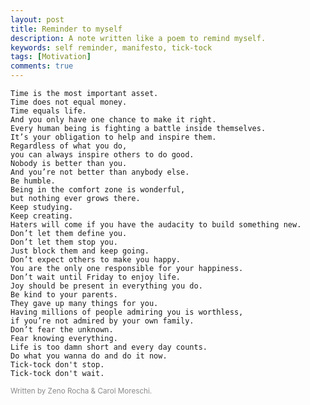 ```yaml
---
layout: post
title: Reminder to myself
description: A note written like a poem to remind myself.
keywords: self reminder, manifesto, tick-tock
tags: [Motivation]
comments: true
---
```


<script>
<div class="clock-container">
<div class="clock">
  <div class="block" data-num="0"></div>
  <div class="block" data-num="1"></div>
  <div class="block" data-num="2"></div>
  <div class="block" data-num="3"></div>
  <div class="block" data-num="4"></div>
  <div class="block" data-num="5"></div>
  <div class="block" data-num="6"></div>
  <div class="block" data-num="7"></div>
  <div class="block" data-num="8"></div>
  <div class="block" data-num="9"></div>
  <div class="block" data-num="10"></div>
  <div class="block" data-num="11"></div>
  <div class="block" data-num="12"></div>
  <div class="block" data-num="13"></div>
  <div class="block" data-num="14"></div>
  <div class="block" data-num="15"></div>
  <div class="block" data-num="16"></div>
  <div class="block" data-num="17"></div>
  <div class="block" data-num="18"></div>
  <div class="block" data-num="19"></div>
  <div class="block" data-num="20"></div>
  <div class="block" data-num="21"></div>
  <div class="block" data-num="22"></div>
  <div class="block" data-num="23"></div>
  <div class="block" data-num="24"></div>
  <div class="block" data-num="25"></div>
  <div class="block" data-num="26"></div>
  <div class="block" data-num="27"></div>
  <div class="block" data-num="28"></div>
  <div class="block" data-num="29"></div>
  <div class="block" data-num="30"></div>
  <div class="block" data-num="31"></div>
  <div class="block" data-num="32"></div>
  <div class="block" data-num="33"></div>
  <div class="block" data-num="34"></div>
  <div class="block" data-num="35"></div>
  <div class="block" data-num="36"></div>
  <div class="block" data-num="37"></div>
  <div class="block" data-num="38"></div>
  <div class="block" data-num="39"></div>
  <div class="block" data-num="40"></div>
  <div class="block" data-num="41"></div>
  <div class="block" data-num="42"></div>
  <div class="block" data-num="43"></div>
  <div class="block" data-num="44"></div>
  <div class="block" data-num="45"></div>
  <div class="block" data-num="46"></div>
  <div class="block" data-num="47"></div>
  <div class="block" data-num="48"></div>
  <div class="block" data-num="49"></div>
  <div class="block" data-num="50"></div>
  <div class="block" data-num="51"></div>
  <div class="block" data-num="52"></div>
  <div class="block" data-num="53"></div>
  <div class="block" data-num="54"></div>
  <div class="block" data-num="55"></div>
  <div class="block" data-num="56"></div>
  <div class="block" data-num="57"></div>
  <div class="block" data-num="58"></div>
  <div class="block" data-num="59"></div>
  <div class="divider"></div>
</div>
</div>
</script>
<script>
const numbers = [
	[1, 1, 1, 1, 1, 1, 0, 0, 0, 1, 1, 1, 1, 1, 1],
	[1, 0, 0, 0, 1, 1, 1, 1, 1, 1, 0, 0, 0, 0, 1],
	[1, 0, 1, 1, 1, 1, 0, 1, 0, 1, 1, 1, 1, 0, 1],
	[1, 0, 1, 0, 1, 1, 0, 1, 0, 1, 1, 1, 1, 1, 1],
	[1, 1, 1, 0, 0, 0, 0, 1, 0, 0, 1, 1, 1, 1, 1],
	[1, 1, 1, 0, 1, 1, 0, 1, 0, 1, 1, 0, 1, 1, 1],
	[1, 1, 1, 1, 1, 1, 0, 1, 0, 1, 1, 0, 1, 1, 1],
	[1, 0, 0, 0, 0, 1, 0, 1, 1, 1, 1, 1, 0, 0, 0],
	[1, 1, 1, 1, 1, 1, 0, 1, 0, 1, 1, 1, 1, 1, 1],
	[1, 1, 1, 0, 1, 1, 0, 1, 0, 1, 1, 1, 1, 1, 1]
];

const blocks = [];
const digits = Array.from(document.querySelectorAll('.block'));

for (let i = 0; i < 4; i++) {
	blocks.push(digits.slice( i * 15, i * 15 + 15 ));
}

const setNum = (block, num) => {
	let n = numbers[num];
	for (let i = 0; i < block.length; i++) {
		 block[i].classList[ n[i] === 1 ?  'add' : 'remove']('active');
	}
};

const time = {
	s: '',
	m: '',
	h: '',
	p: null
};

const animator = () => {
	let d = new Date(),
		 h = d.getHours().toString(),
		 m = d.getMinutes().toString(),
		 s = d.getSeconds().toString();

	s = s.length === 1 ? '0' + s : s;
	m = m.length === 1 ? '0' + m : m;
	h = h.length === 1 ? '0' + h : h;

	if (s !== time.s) {
		for (let i = 0; i < digits.length; i++) {
			let d = digits[i];
			if (i === +s) {
				d.classList.add('second');
				if (time.p !== null)
					digits[time.p].classList.remove('second');
				time.p = i;
				time.s = s;
			}
		}
	}

	if (m !== time.m) {
		setNum(blocks[2], m[0]);
		setNum(blocks[3], m[1]);
		time.m = m;
	}

	if (h !== time.h) {
		setNum(blocks[0], h[0]);
		setNum(blocks[1], h[1]);
		time.h = h;
	}
 	window.requestAnimationFrame(animator);
};

window.requestAnimationFrame(animator);
</script>

```
Time is the most important asset.
Time does not equal money.
Time equals life.
And you only have one chance to make it right.
Every human being is fighting a battle inside themselves.
It’s your obligation to help and inspire them.
Regardless of what you do,
you can always inspire others to do good.
Nobody is better than you.
And you’re not better than anybody else.
Be humble.
Being in the comfort zone is wonderful,
but nothing ever grows there.
Keep studying.
Keep creating.
Haters will come if you have the audacity to build something new.
Don’t let them define you.
Don’t let them stop you.
Just block them and keep going.
Don’t expect others to make you happy.
You are the only one responsible for your happiness.
Don’t wait until Friday to enjoy life.
Joy should be present in everything you do.
Be kind to your parents.
They gave up many things for you.
Having millions of people admiring you is worthless,
if you’re not admired by your own family.
Don’t fear the unknown.
Fear knowing everything.
Life is too damn short and every day counts.
Do what you wanna do and do it now.
Tick-tock don't stop.
Tick-tock don't wait.
```

<small style="opacity:0.5">Written by Zeno Rocha & Carol Moreschi.</small>